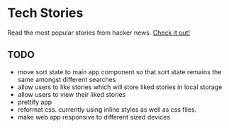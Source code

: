 # Tech Stories
Read the most popular stories from hacker news. [Check it out!](https://gifted-carson-b1e491.netlify.app)

## TODO

- move sort state to main app component so that sort state remains the same amongst different searches
- allow users to like stories which will store liked stories in local storage
- allow users to view their liked stories
- prettify app
- reformat css. currently using inline styles as well as css files.
- make web app responsive to different sized devices
